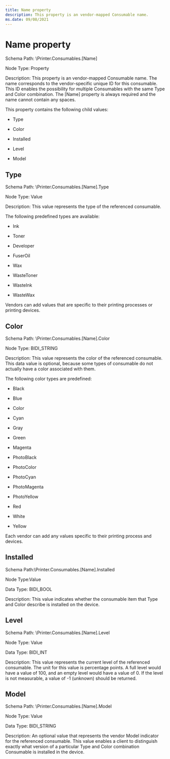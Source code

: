 ```yaml
---
title: Name property
description: This property is an vendor-mapped Consumable name.
ms.date: 09/08/2021
---
```


# Name property

Schema Path: \\Printer.Consumables.\[Name\]

Node Type: Property

Description: This property is an vendor-mapped Consumable name. The name corresponds to the vendor-specific unique ID for this consumable. This ID enables the possibility for multiple Consumables with the same Type and Color combination. The \[Name\] property is always required and the name cannot contain any spaces.

This property contains the following child values:

- Type

- Color

- Installed

- Level

- Model

## Type

Schema Path: \\Printer.Consumables.\[Name\].Type

Node Type: Value

Description: This value represents the type of the referenced consumable.

The following predefined types are available:

- Ink

- Toner

- Developer

- FuserOil

- Wax

- WasteToner

- WasteInk

- WasteWax

Vendors can add values that are specific to their printing processes or printing devices.

## Color

Schema Path: \\Printer.Consumables.\[Name\].Color

Node Type: BIDI_STRING

Description: This value represents the color of the referenced consumable. This data value is optional, because some types of consumable do not actually have a color associated with them.

The following color types are predefined:

- Black

- Blue

- Color

- Cyan

- Gray

- Green

- Magenta

- PhotoBlack

- PhotoColor

- PhotoCyan

- PhotoMagenta

- PhotoYellow

- Red

- White

- Yellow

Each vendor can add any values specific to their printing process and devices.

## Installed

Schema Path:\\Printer.Consumables.\[Name\].Installed

Node Type:Value

Data Type: BIDI_BOOL

Description: This value indicates whether the consumable item that Type and Color describe is installed on the device.

## Level

Schema Path: \\Printer.Consumables.\[Name\].Level

Node Type: Value

Data Type: BIDI_INT

Description: This value represents the current level of the referenced consumable. The unit for this value is percentage points. A full level would have a value of 100, and an empty level would have a value of 0. If the level is not measurable, a value of -1 (unknown) should be returned.

## Model

Schema Path: \\Printer.Consumables.\[Name\].Model

Node Type: Value

Data Type: BIDI_STRING

Description: An optional value that represents the vendor Model indicator for the referenced consumable. This value enables a client to distinguish exactly what version of a particular Type and Color combination Consumable is installed in the device.
